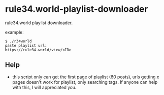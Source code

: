 # rule34.world-playlist-downloader
rule34.world playlist downloader.

example:
```
$ ./r34world
paste playlist url:
https://rule34.world/view/<ID>

```
## Help
- this script only can get the first page of playlist (60 posts), urls getting x pages doesn't work for playlist, only searching tags. If anyone can help with this, I will appreciated you.
